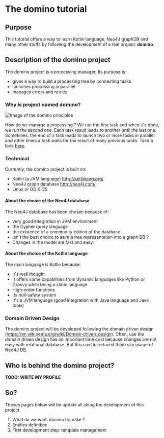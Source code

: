 # The domino tutorial
## Purpose

This tutorial offers a way to learn Kotlin language, Neo4J graphDB and many other stuffs by following the development of a real project: **domino**.


## Description of the domino project

The domino project is a processing manager. Its purpose is:

* gives a way to build a processing tree by connecting tasks 
* launches processing in parallel
* manages errors and retries

### Why is project named domino?

![Image of the domino principles](http://www.enpratique.net/wp-content/uploads/2015/03/dominos...jpg)

How do we manage a processing ? We run the first task and when it's done, we run the second one. Each task result leads to another until the last one. Sometimes, the end of a task leads to launch two or more tasks in parallel and other times a task waits for the result of many previous tasks. Take a look [here](https://upload.wikimedia.org/wikipedia/commons/6/6d/Domino_01.jpg).

### Technical

Currently, the domino project is built on:

* Kotlin (a JVM language) http://kotlinlang.org/
* Neo4J graph database http://neo4j.com/
* Linux or OS X OS 

#### About the choice of the Neo4J database

The Neo4J database has been chosen because of:

* very good integration in JVM environment
* the Cypher query language
* the existence of a community edition of the database
* Isn't the best choice to save a tree representation into a graph DB ?
* Changes in the model are fast and easy.

#### About the choice of the Kotlin language

The main language is Kotlin because:

* It's well thought
* It offers some capabilities from dynamic languages like Python or Groovy while being a static language
* High-order functions
* Its null-safety system
* It's a JVM language (good integration with Java language and Java tools)

### Domain Driven Design

The domino project will be developed following the domain driven design (https://en.wikipedia.org/wiki/Domain-driven_design).
Often, use the domain driven design has an important time cost because changes are not easy with relational database.
But this cost is reduced thanks to usage of Neo4J DB.

## Who is behind the domino project?

**TODO: WRITE MY PROFILE**

## So? 

Theses pages below will be update all along the development of this project.

1. What do we want domino to make ?
2. Entities definition
3. First development step: template management

